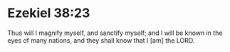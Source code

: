 # Ezekiel 38:23

Thus will I magnify myself, and sanctify myself; and I will be known in the eyes of many nations, and they shall know that I [am] the LORD.